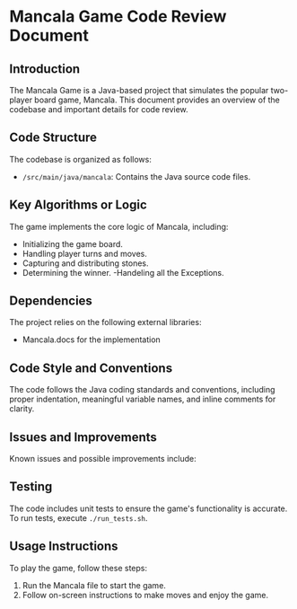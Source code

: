 # Mancala Game Code Review Document

## Introduction

The Mancala Game is a Java-based project that simulates the popular two-player board game, Mancala. This document provides an overview of the codebase and important details for code review.

## Code Structure

The codebase is organized as follows:

- `/src/main/java/mancala`: Contains the Java source code files.

## Key Algorithms or Logic

The game implements the core logic of Mancala, including:
- Initializing the game board.
- Handling player turns and moves.
- Capturing and distributing stones.
- Determining the winner.
-Handeling all the Exceptions.

## Dependencies

The project relies on the following external libraries:

- Mancala.docs for the implementation

## Code Style and Conventions

The code follows the Java coding standards and conventions, including proper indentation, meaningful variable names, and inline comments for clarity.

## Issues and Improvements

Known issues and possible improvements include:


## Testing

The code includes unit tests to ensure the game's functionality is accurate. To run tests, execute `./run_tests.sh`.

## Usage Instructions

To play the game, follow these steps:
1. Run the Mancala file to start the game.
2. Follow on-screen instructions to make moves and enjoy the game.

